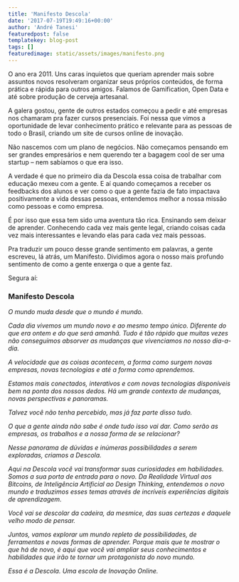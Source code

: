```yaml
---
title: 'Manifesto Descola'
date: '2017-07-19T19:49:16+00:00'
author: 'André Tanesi'
featuredpost: false
templatekey: blog-post
tags: []
featuredimage: static/assets/images/manifesto.png
---
```


O ano era 2011. Uns caras inquietos que queriam aprender mais sobre assuntos novos resolveram organizar seus próprios conteúdos, de forma prática e rápida para outros amigos. Falamos de Gamification, Open Data e até sobre produção de cerveja artesanal.

A galera gostou, gente de outros estados começou a pedir e até empresas nos chamaram pra fazer cursos presenciais. Foi nessa que vimos a oportunidade de levar conhecimento prático e relevante para as pessoas de todo o Brasil, criando um site de cursos online de inovação.

Não nascemos com um plano de negócios. Não começamos pensando em ser grandes empresários e nem querendo ter a bagagem cool de ser uma startup – nem sabíamos o que era isso.

A verdade é que no primeiro dia da Descola essa coisa de trabalhar com educação mexeu com a gente. E aí quando começamos a receber os feedbacks dos alunos e ver como o que a gente fazia de fato impactava positivamente a vida dessas pessoas, entendemos melhor a nossa missão como pessoas e como empresa.

É por isso que essa tem sido uma aventura tão rica. Ensinando sem deixar de aprender. Conhecendo cada vez mais gente legal, criando coisas cada vez mais interessantes e levando elas para cada vez mais pessoas.

Pra traduzir um pouco desse grande sentimento em palavras, a gente escreveu, lá atrás, um Manifesto. Dividimos agora o nosso mais profundo sentimento de como a gente enxerga o que a gente faz.

Segura aí:

### **Manifesto Descola**

_O mundo muda desde que o mundo é mundo._

_Cada dia vivemos um mundo novo e ao mesmo tempo único. Diferente do que era ontem e do que será amanhã. Tudo é tão rápido que muitas vezes não conseguimos absorver as mudanças que vivenciamos no nosso dia-a-dia._

_A velocidade que as coisas acontecem, a forma como surgem novas empresas, novas tecnologias e até a forma como aprendemos._

_Estamos mais conectados, interativos e com novas tecnologias disponíveis bem na ponta dos nossos dedos. Há um grande contexto de mudanças, novas perspectivas e panoramas._

_Talvez você não tenha percebido, mas já faz parte disso tudo._

_O que a gente ainda não sabe é onde tudo isso vai dar. Como serão as empresas, os trabalhos e a nossa forma de se relacionar?_

_Nesse panorama de dúvidas e inúmeras possibilidades a serem exploradas, criamos a Descola._

_Aqui na Descola você vai transformar suas curiosidades em habilidades. Somos a sua porta de entrada para o novo. Da Realidade Virtual aos Bitcoins, de Inteligência Artificial ao Design Thinking, entendemos o novo mundo e traduzimos esses temas através de incríveis experiências digitais de aprendizagem._

_Você vai se descolar da cadeira, da mesmice, das suas certezas e daquele velho modo de pensar._

_Juntos, vamos explorar um mundo repleto de possibilidades, de ferramentas e novas formas de aprender. Porque mais que te mostrar o que há de novo, é aqui que você vai ampliar seus conhecimentos e habilidades que irão te tornar um protagonista do novo mundo._

_Essa é a Descola. Uma escola de Inovação Online._
